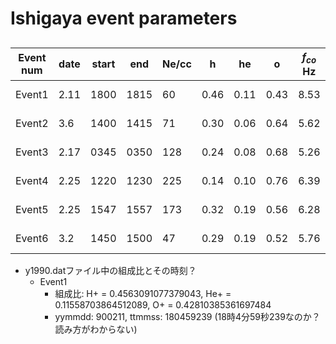 # Ishigaya event parameters
##
| Event num | date | start | end | Ne/cc | h | he | o | $f_{co}$ Hz | $f_{lh}$ Hz | Alt km | B0 nT|
| --- | --- | --- | --- | --- | --- | --- | --- | --- | --- | --- | --- |
| Event1 | 2.11 | 1800 | 1815 | 60 | 0.46 | 0.11 | 0.43 | 8.53 | 1113 | 5100-6500 |8410|
| Event2 | 3.6 | 1400 | 1415 | 71 | 0.30 | 0.06 | 0.64  | 5.62 | 944 | 7000-8100 |5654|
| Event3 | 2.17 | 0345 | 0350 | 128 | 0.24 | 0.08 | 0.68 | 5.26 | 1078 | 7500-8500 |5350|
| Event4 | 2.25 | 1220 | 1230 | 225 | 0.14 | 0.10 | 0.76 | 6.39 | 1167 | 6100-7300 |6336|
| Event5 | 2.25 | 1547 | 1557 | 173 | 0.32 | 0.19 | 0.56 | 6.28 | 1440 | 6500-7600 |6273|
| Event6 | 3.2 | 1450 | 1500 | 47 | 0.29 | 0.19 | 0.52 | 5.76 | 818 | 6600-7700 |5840|

- y1990.datファイル中の組成比とその時刻？
    - Event1
        - 組成比: H+ = 0.4563091077379043, He+ = 0.11558703864512089, O+ = 0.42810385361697484
        - yymmdd: 900211, ttmmss: 180459239 (18時4分59秒239なのか？読み方がわからない)
